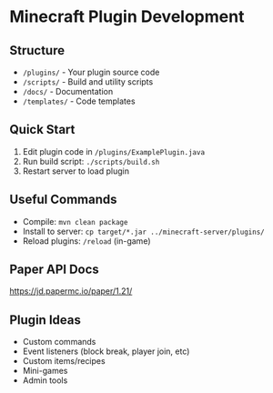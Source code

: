 # Minecraft Plugin Development

## Structure
- `/plugins/` - Your plugin source code
- `/scripts/` - Build and utility scripts
- `/docs/` - Documentation
- `/templates/` - Code templates

## Quick Start

1. Edit plugin code in `/plugins/ExamplePlugin.java`
2. Run build script: `./scripts/build.sh`
3. Restart server to load plugin

## Useful Commands
- Compile: `mvn clean package`
- Install to server: `cp target/*.jar ../minecraft-server/plugins/`
- Reload plugins: `/reload` (in-game)

## Paper API Docs
https://jd.papermc.io/paper/1.21/

## Plugin Ideas
- Custom commands
- Event listeners (block break, player join, etc)
- Custom items/recipes
- Mini-games
- Admin tools